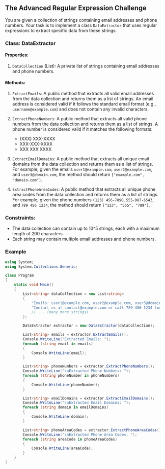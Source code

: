 ## The Advanced Regular Expression Challenge

You are given a collection of strings containing email addresses and phone numbers. Your task is to implement a class `DataExtractor` that uses regular expressions to extract specific data from these strings.

### Class: DataExtractor

#### Properties:

1. `DataCollection` (List<string>): A private list of strings containing email addresses and phone numbers.

#### Methods:

1. `ExtractEmails`: A public method that extracts all valid email addresses from the data collection and returns them as a list of strings. An email address is considered valid if it follows the standard email format (e.g., `username@example.com`) and does not contain any invalid characters.

2. `ExtractPhoneNumbers`: A public method that extracts all valid phone numbers from the data collection and returns them as a list of strings. A phone number is considered valid if it matches the following formats:
   - (XXX) XXX-XXXX
   - XXX-XXX-XXXX
   - XXX XXX XXXX

3. `ExtractEmailDomains`: A public method that extracts all unique email domains from the data collection and returns them as a list of strings. For example, given the emails `user1@example.com`, `user2@example.com`, and `user3@domain.com`, the method should return `["example.com", "domain.com"]`.

4. `ExtractPhoneAreaCodes`: A public method that extracts all unique phone area codes from the data collection and returns them as a list of strings. For example, given the phone numbers `(123) 456-7890`, `555-987-6543`, and `789 456 1234`, the method should return `["123", "555", "789"]`.

### Constraints:

- The data collection can contain up to 10^5 strings, each with a maximum length of 200 characters.
- Each string may contain multiple email addresses and phone numbers.

### Example

```csharp
using System;
using System.Collections.Generic;

class Program
{
    static void Main()
    {
        List<string> dataCollection = new List<string>
        {
            "Emails: user1@example.com, user2@example.com, user3@domain.com. Phone numbers: (123) 456-7890, 555-987-6543",
            "Contact us at contact@example.com or call 789 456 1234 for assistance.",
            // ... (many more strings)
        };

        DataExtractor extractor = new DataExtractor(dataCollection);

        List<string> emails = extractor.ExtractEmails();
        Console.WriteLine("Extracted Emails: ");
        foreach (string email in emails)
        {
            Console.WriteLine(email);
        }

        List<string> phoneNumbers = extractor.ExtractPhoneNumbers();
        Console.WriteLine("\nExtracted Phone Numbers: ");
        foreach (string phoneNumber in phoneNumbers)
        {
            Console.WriteLine(phoneNumber);
        }

        List<string> emailDomains = extractor.ExtractEmailDomains();
        Console.WriteLine("\nExtracted Email Domains: ");
        foreach (string domain in emailDomains)
        {
            Console.WriteLine(domain);
        }

        List<string> phoneAreaCodes = extractor.ExtractPhoneAreaCodes();
        Console.WriteLine("\nExtracted Phone Area Codes: ");
        foreach (string areaCode in phoneAreaCodes)
        {
            Console.WriteLine(areaCode);
        }
    }
}
